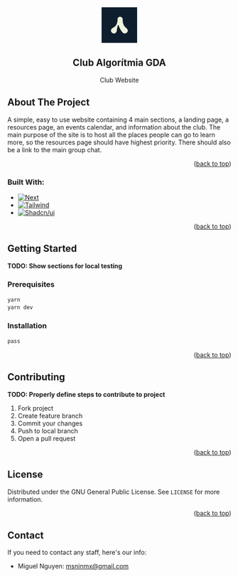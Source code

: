 <!-- Set 'back to top' link -->
<a name="readme-top">

<!-- Project Header -->
<div align="center">
  <a ref="https://github.com/ClubAlgoritmiaGDA/website">
    <img src="images/logo.jpeg" alt="Logo" width="80" height="80">
  </a>
<h2 align="center">Club Algorítmia GDA</h2>

  <p align="center">
  Club Website
  </p>
</div>

<!-- Table of contents #TODO -->

<!-- About the project -->
## About The Project

A simple, easy to use website containing 4 main sections, a landing page, a resources page, an events calendar,
and information about the club. The main purpose of the site is to host all the places people can go to learn more,
so the resources page should have highest priority. There should also be a link to the main group chat.

<p align="right">(<a href="#readme-top">back to top</a>)</p>

### Built With:
* [![Next][Next.js]][Next-url]
* [![Tailwind][TailwindCSS]][TailwindCSS-url]
* [![Shadcn/ui][Shadcn.ui]][Shadcn.ui-url]

<p align="right">(<a href="#readme-top">back to top</a>)</p>


<!-- Getting Started -->
## Getting Started
**TODO: Show sections for local testing**
### Prerequisites
```sh
yarn
yarn dev
```
### Installation
```sh
pass
```
<p align="right">(<a href="#readme-top">back to top</a>)</p>


<!-- Contributions -->
## Contributing
**TODO: Properly define steps to contribute to project**
1. Fork project
2. Create feature branch
3. Commit your changes
4. Push to local branch
5. Open a pull request

<p align="right">(<a href="#readme-top">back to top</a>)</p>


<!-- License -->
## License
Distributed under the GNU General Public License. See `LICENSE` for more information.

<p align="right">(<a href="#readme-top">back to top</a>)</p>


<!-- Contact -->
## Contact
If you need to contact any staff, here's our info:
- Miguel Nguyen: [msninmx@gmail.com](msninmx@gmail.com)

<!-- Links and Images -->
[Next.js]: https://img.shields.io/badge/next.js-000000?style=for-the-badge&logo=nextdotjs&logoColor=white
[Next-url]: https://nextjs.org/
[TailwindCSS]: https://img.shields.io/badge/Tailwind_CSS-38B2AC?style=for-the-badge&logo=tailwind-css&logoColor=white
[TailwindCSS-url]: https://tailwindcss.com/
[Shadcn.ui]: https://img.shields.io/badge/shadcn/ui-000000?style=for-the-badge&logo=slashdot&logoColor=white
[Shadcn.ui-url]: https://ui.shadcn.com/
